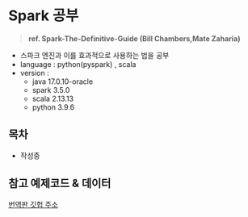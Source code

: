  # Spark 공부

> **ref. Spark-The-Definitive-Guide (Bill Chambers,Mate Zaharia)**

- 스파크 엔진과 이를 효과적으로 사용하는 법을 공부
- language : python(pyspark) , scala
- version : <br>
    - java 17.0.10-oracle <br>
    - spark 3.5.0 <br>
    - scala 2.13.13 <br>
    - python 3.9.6 <br>

## 목차

- 작성중

## 참고 예제코드 & 데이터

[번역판 깃헙 주소](https://github.com/FVBros/Spark-The-Definitive-Guide)